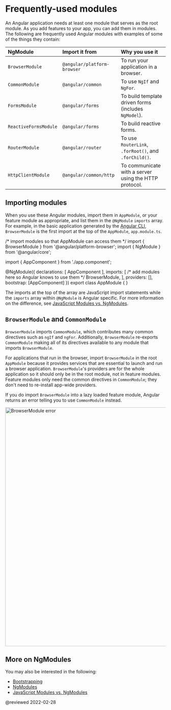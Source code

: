 # Frequently-used modules

An Angular application needs at least one module that serves as the root module.
As you add features to your app, you can add them in modules.
The following are frequently used Angular modules with examples of some of the things they contain:

| NgModule              | Import it from              | Why you use it                                        |
| :-------------------- | :-------------------------- | :---------------------------------------------------- |
| `BrowserModule`       | `@angular/platform-browser` | To run your application in a browser.                 |
| `CommonModule`        | `@angular/common`           | To use `NgIf` and `NgFor`.                            |
| `FormsModule`         | `@angular/forms`            | To build template driven forms (includes `NgModel`).  |
| `ReactiveFormsModule` | `@angular/forms`            | To build reactive forms.                              |
| `RouterModule`        | `@angular/router`           | To use `RouterLink`, `.forRoot()`, and `.forChild()`. |
| `HttpClientModule`    | `@angular/common/http`      | To communicate with a server using the HTTP protocol. |

## Importing modules

When you use these Angular modules, import them in `AppModule`, or your feature module as appropriate, and list them in the `@NgModule` `imports` array.
For example, in the basic application generated by the [Angular CLI](cli), `BrowserModule` is the first import at the top of the `AppModule`, `app.module.ts`.

<code-example format="typescript" language="typescript">

/* import modules so that AppModule can access them */
import { BrowserModule } from '&commat;angular/platform-browser';
import { NgModule } from '&commat;angular/core';

import { AppComponent } from './app.component';

&commat;NgModule({
  declarations: [
    AppComponent
  ],
  imports: [ /* add modules here so Angular knows to use them */
    BrowserModule,
  ],
  providers: [],
  bootstrap: [AppComponent]
})
export class AppModule { }

</code-example>

The imports at the top of the array are JavaScript import statements while the `imports` array within `@NgModule` is Angular specific.
For more information on the difference, see [JavaScript Modules vs. NgModules](guide/ngmodule-vs-jsmodule).

## `BrowserModule` and `CommonModule`

`BrowserModule` imports `CommonModule`, which contributes many common directives such as `ngIf` and `ngFor`.
Additionally, `BrowserModule` re-exports `CommonModule` making all of its directives available to any module that imports `BrowserModule`.

For applications that run in the browser, import `BrowserModule` in the root `AppModule` because it provides services that are essential to launch and run a browser application.
`BrowserModule`'s providers are for the whole application so it should only be in the root module, not in feature modules.
Feature modules only need the common directives in `CommonModule`; they don't need to re-install app-wide providers.

If you do import `BrowserModule` into a lazy loaded feature module, Angular returns an error telling you to use `CommonModule` instead.

<div class="lightbox">

<img alt="BrowserModule error" src="generated/images/guide/frequent-ngmodules/browser-module-error.gif" width=750>

</div>

## More on NgModules

You may also be interested in the following:

* [Bootstrapping](guide/bootstrapping)
* [NgModules](guide/ngmodules)
* [JavaScript Modules vs. NgModules](guide/ngmodule-vs-jsmodule)

<!-- links -->

<!-- external links -->

<!-- end links -->

@reviewed 2022-02-28
